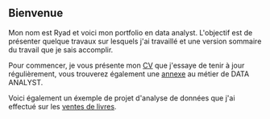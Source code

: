 ## Bienvenue

Mon nom est Ryad et voici mon portfolio en data analyst. L'objectif est de présenter quelque travaux sur lesquels j'ai travaillé et une version sommaire du travail que je sais accomplir.

Pour commencer, je vous présente mon [CV]() que j'essaye de tenir à jour régulièrement, vous trouverez également une [annexe](/data_analyst.md) au métier de DATA ANALYST.

Voici également un éxemple de projet d'analyse de données que j'ai effectué sur les [ventes de livres](/Project.md).


